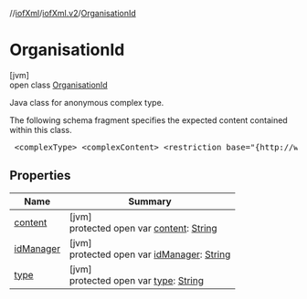 //[iofXml](../../../index.md)/[iofXml.v2](../index.md)/[OrganisationId](index.md)

# OrganisationId

[jvm]\
open class [OrganisationId](index.md)

<p>Java class for anonymous complex type. <p>The following schema fragment specifies the expected content contained within this class. <pre> &lt;complexType&gt; &lt;complexContent&gt; &lt;restriction base="{http://www.w3.org/2001/XMLSchema}anyType"&gt; &lt;attribute name="type"&gt; &lt;simpleType&gt; &lt;restriction base="{http://www.w3.org/2001/XMLSchema}token"&gt; &lt;enumeration value="int"/&gt; &lt;enumeration value="nat"/&gt; &lt;enumeration value="reg"/&gt; &lt;enumeration value="loc"/&gt; &lt;enumeration value="other"/&gt; &lt;/restriction&gt; &lt;/simpleType&gt; &lt;/attribute&gt; &lt;attribute name="idManager" type="{http://www.w3.org/2001/XMLSchema}anySimpleType" /&gt; &lt;/restriction&gt; &lt;/complexContent&gt; &lt;/complexType&gt; </pre>

## Properties

| Name | Summary |
|---|---|
| [content](content.md) | [jvm]<br>protected open var [content](content.md): [String](https://docs.oracle.com/javase/8/docs/api/java/lang/String.html) |
| [idManager](id-manager.md) | [jvm]<br>protected open var [idManager](id-manager.md): [String](https://docs.oracle.com/javase/8/docs/api/java/lang/String.html) |
| [type](type.md) | [jvm]<br>protected open var [type](type.md): [String](https://docs.oracle.com/javase/8/docs/api/java/lang/String.html) |
